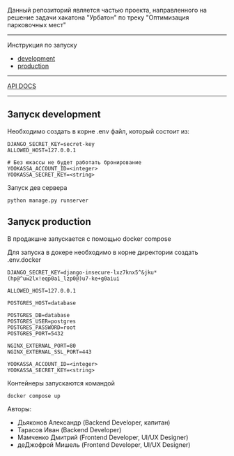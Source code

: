 Данный репозиторий является частью проекта, направленного на решение задачи хакатона "Урбатон" по треку "Оптимизация
парковочных мест"

---
Инструкция по запуску

- [development](#запуск-development)
- [production](#запуск-production)
---
[API DOCS](API_docs.md)

---
## Запуск development

Необходимо создать в корне .env файл, который состоит из:

    DJANGO_SECRET_KEY=secret-key
    ALLOWED_HOST=127.0.0.1
    
    # Без юкассы не будет работать бронирование
    YOOKASSA_ACCOUNT_ID=<integer>
    YOOKASSA_SECRET_KEY=<string>

Запуск дев сервера 
    
    python manage.py runserver

## Запуск production

В продакшне запускается с помощью docker compose

Для запуска в докере необходимо в корне директории создать .env.docker

    DJANGO_SECRET_KEY=django-insecure-lxz7knx5^&jku*(hp@^uw2lx!eqp0a1_lzp0@)u7-ke+g0aiui
    
    ALLOWED_HOST=127.0.0.1
    
    POSTGRES_HOST=database
    
    POSTGRES_DB=database
    POSTGRES_USER=postgres
    POSTGRES_PASSWORD=root
    POSTGRES_PORT=5432
    
    NGINX_EXTERNAL_PORT=80
    NGINX_EXTERNAL_SSL_PORT=443
    
    YOOKASSA_ACCOUNT_ID=<integer>
    YOOKASSA_SECRET_KEY=<string>

Контейнеры запускаются командой

    docker compose up

Авторы:

- Дьяконов Александр (Backend Developer, капитан)
- Тарасов Иван (Backend Developer)
- Мамченко Дмитрий (Frontend Developer, UI/UX Designer)
- деДжофрой Мишель (Frontend Developer, UI/UX Designer)
